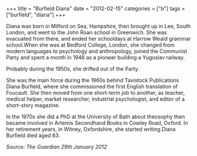+++
title = "Burfield Diana"
date = "2012-02-15"
categories = ["b"]
tags = ["burfield", "diana"]
+++

Diana was born in Milford on Sea, Hampshire, then brought up in Lee, South London, and went to the John Roan school in Greenwich. She was evacuated from there, and ended her schooldays at Harrow Weald grammar school.When she was at Bedford College, London, she changed from modern languages to psychology and anthropology, joined the Communist Party and spent a month in 1946 as a pioneer building a Yugoslav railway.

Probably during the 1950s, she drifted out of the Party.

She was the main force during the 1960s behind Tavistock Publications Diana Burfield, where she commissioned the first English translation of Foucault. She then moved from one short-term job to another, as teacher, medical helper, market researcher, industrial psychologist, and editor of a short-story magazine.

In the 1970s she did a PhD at the University of Bath about theosophy then became involved in Artemis Secondhand Books in Cowley Road, Oxford. In her retirement years, in Witney, Oxfordshire, she started writing.Diana Burfield died aged 83.

_Source: The Guardian 29th January 2012_

